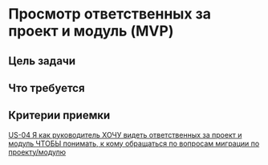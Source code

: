 # Просмотр ответственных за проект и модуль (MVP)

## Цель задачи



## Что требуется



## Критерии приемки

 [US-04 Я как руководитель ХОЧУ видеть ответственных за проект и модуль ЧТОБЫ понимать, к кому обращаться по вопросам миграции по проекту/модулю](../ac/AC.md#us04)
